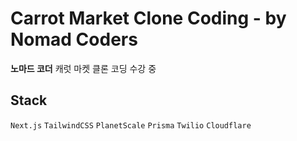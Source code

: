 # Carrot Market Clone Coding - by Nomad Coders

**노마드 코더** 캐럿 마켓 클론 코딩 수강 중

## Stack

`Next.js` `TailwindCSS` `PlanetScale` `Prisma` `Twilio` `Cloudflare`